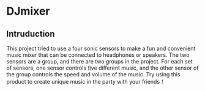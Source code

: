 DJmixer
=====
Intruduction
-----
This project tried to use a four sonic sensors to make a fun and convenient music mixer that can be connected to headphones or speakers. 
The two sensors are a group, and there are two groups in the project. 
For each set of sensors,
one sensor controls five different music, and the other sensor of the group controls the speed and volume of the music.
Try using this product to create unique music in the party with your friends！
